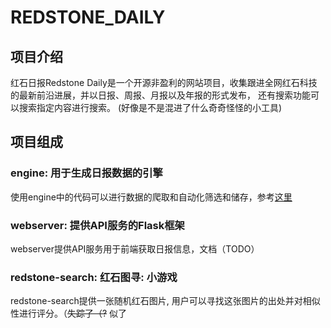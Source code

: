 # REDSTONE_DAILY

## 项目介绍

红石日报Redstone Daily是一个开源非盈利的网站项目，收集跟进全网红石科技的最新前沿进展，并以日报、周报、月报以及年报的形式发布， 还有搜索功能可以搜索指定内容进行搜索。
(好像是不是混进了什么奇奇怪怪的小工具)

## 项目组成

### engine: 用于生成日报数据的引擎

使用engine中的代码可以进行数据的爬取和自动化筛选和储存，参考[这里](engine_old/README.md)

### webserver: 提供API服务的Flask框架

webserver提供API服务用于前端获取日报信息，文档（TODO）

### redstone-search: 红石图寻: 小游戏

redstone-search提供一张随机红石图片, 用户可以寻找这张图片的出处并对相似性进行评分。（~~失踪了（?~~ 似了

